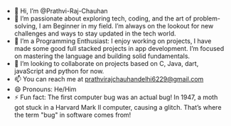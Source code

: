 - 👋 Hi, I’m @Prathvi-Raj-Chauhan
- 👀 I’m passionate about exploring tech, coding, and the art of problem-solving, I am Beginner in my field.
      I’m always on the lookout for new challenges and ways to stay updated in the tech world.
- 🌱 I’m a Programming Enthusiast: I enjoy working on projects, I have made some good full stacked projects in app development. I’m focused on mastering the language and building solid fundamentals.
- 💞️ I’m looking to collaborate on projects based on C, Java, dart, javaScript and python for now.
- 📫 You can reach me at prathvirajchauhandelhi6229@gmail.com
- 😄 Pronouns: He/Him
- ⚡ Fun fact: The first computer bug was an actual bug!
In 1947, a moth got stuck in a Harvard Mark II computer, causing a glitch. That’s where the term "bug" in software comes from!

